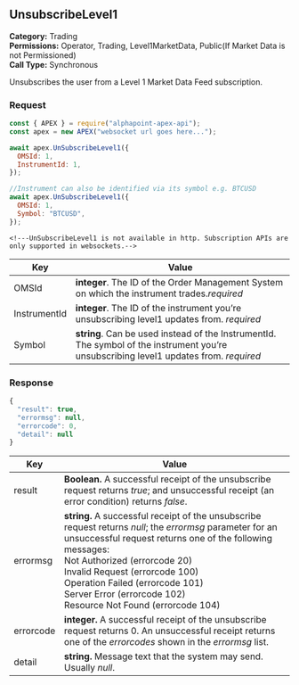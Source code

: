 ## UnsubscribeLevel1

**Category:** Trading<br />
**Permissions:** Operator, Trading, Level1MarketData, Public(If Market Data is not Permissioned)<br />
**Call Type:** Synchronous

Unsubscribes the user from a Level 1 Market Data Feed subscription.

### Request

```javascript
const { APEX } = require("alphapoint-apex-api");
const apex = new APEX("websocket url goes here...");

await apex.UnSubscribeLevel1({
  OMSId: 1,
  InstrumentId: 1,
});

//Instrument can also be identified via its symbol e.g. BTCUSD
await apex.UnSubscribeLevel1({
  OMSId: 1,
  Symbol: "BTCUSD",
});
```

```http
<!---UnSubscribeLevel1 is not available in http. Subscription APIs are only supported in websockets.-->

```

| Key          | Value                                                                                                                                  |
| ------------ | -------------------------------------------------------------------------------------------------------------------------------------- |
| OMSId        | **integer**. The ID of the Order Management System on which the instrument trades._required_                                           |
| InstrumentId | **integer**. The ID of the instrument you’re unsubscribing level1 updates from. _required_                                             |
| Symbol       | **string**. Can be used instead of the InstrumentId. The symbol of the instrument you’re unsubscribing level1 updates from. _required_ |

### Response

```javascript
{
  "result": true,
  "errormsg": null,
  "errorcode": 0,
  "detail": null
}
```

| Key       | Value                                                                                                                                                                                                                                                                                                                                                           |
| --------- | --------------------------------------------------------------------------------------------------------------------------------------------------------------------------------------------------------------------------------------------------------------------------------------------------------------------------------------------------------------- |
| result    | **Boolean.** A successful receipt of the unsubscribe request returns _true_; and unsuccessful receipt (an error condition) returns _false_.                                                                                                                                                                                                                     |
| errormsg  | **string.** A successful receipt of the unsubscribe request returns _null_; the _errormsg_ parameter for an unsuccessful request returns one of the following messages:<br />Not Authorized (errorcode 20)<br />Invalid Request (errorcode 100)<br />Operation Failed (errorcode 101)<br />Server Error (errorcode 102)<br />Resource Not Found (errorcode 104) |
| errorcode | **integer.** A successful receipt of the unsubscribe request returns 0. An unsuccessful receipt returns one of the _errorcodes_ shown in the _errormsg_ list.                                                                                                                                                                                                   |
| detail    | **string.** Message text that the system may send. Usually _null_.                                                                                                                                                                                                                                                                                              |

